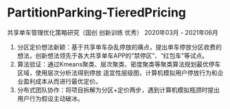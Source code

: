 # PartitionParking-TieredPricing
共享单车管理优化策略研究（国创 创新训练 优秀）
2020年03月 - 2021年06月 
1. 分区定价想法新颖：基于共享单车杂乱停放的痛点，提出单车停放分区收费的想法，创新想法领先于各大共享单车APP的“禁停区”、“红包车”等试点。
2. 算法验证：通过Kmeans聚类、层次聚类、密度聚类等聚类算法规划最优停车区域，使用层次分析法得到停放 适宜性层级图，计算机模拟用户停放行为和企业盈利成本从而进行最优定价。
3. 分布式团队协作：将项目拆解为分区+定价两步，遇到计算机模拟瓶颈时提出用户行为假设主动破冰。


